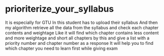 # prioriterize_your_syllabus
It is especially for GTU
In this student has to upload their syllabus
And then my algorithm retrieve all the data from the syllabus and check each chapter contents and weightage
Like it will find which chapter contains less content and more weightage and short all chapters by this and give 
a list with a priority number and chapter number as a response
It will help you to find which chapter you need to learn first while giving exam
